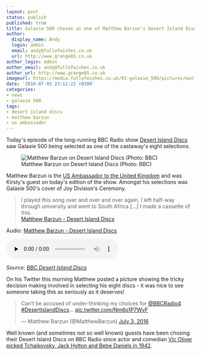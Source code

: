 ```yaml
---
layout: post
status: publish
published: true
title: Galaxie 500 chosen as one of Matthew Barzun's Desert Island Discs
author:
  display_name: Andy
  login: admin
  email: andy@fullofwishes.co.uk
  url: http://www.grange85.co.uk
author_login: admin
author_email: andy@fullofwishes.co.uk
author_url: http://www.grange85.co.uk
imageurl: https://media.fullofwishes.co.uk/01-galaxie_500/pictures/matthew-barzun-desert-island-discs.jpg
date: '2016-07-03 23:12:22 +0100'
categories:
- news
- galaxie 500
tags:
- desert island discs
- matthew barzun
- us ambassador
---
```

<p class="lead">Today's episode of the long-running BBC Radio show <a href="http://www.bbc.co.uk/programmes/b07hwv06">Desert Island Discs</a> saw Galaxie 500 being selected as one of the castaway's eight selections.</p>
<figure class="caption aligncenter"><img src="https://media.fullofwishes.co.uk/01-galaxie_500/pictures/matthew-barzun-desert-island-discs.jpg" alt="Matthew Barzun on Desert Island Discs (Photo: BBC)" /><figcaption class="caption-text">Matthew Barzun on Desert Island Discs (Photo: BBC)</figcaption></figure>
<p>Matthew Barzun is the <a href="https://en.wikipedia.org/wiki/Matthew_Barzun">US Ambassador to the United Kingdom</a> and was Kirsty's guest on today's edition of the show. Amongst his selections was Galaxie 500's cover of Joy Division's Ceremony.</p>
<blockquote>
	I played this song over and over and over again, I left half-way through university and went to South Africa [&hellip;] I made a cassette of this.
	<footer><a href="http://www.bbc.co.uk/programmes/b07hwv06">Matthew Barzun - Desert Island Discs</a></footer>
</blockquote>

<div class="well">
  <p class="audio">Audio: <a href="http://open.live.bbc.co.uk/mediaselector/5/redir/version/2.0/mediaset/audio-nondrm-download/proto/http/vpid/p0400875.mp3">Matthew Barzun - Desert Island Discs</a></p>
  <audio controls="controls" preload="none" src="http://open.live.bbc.co.uk/mediaselector/5/redir/version/2.0/mediaset/audio-nondrm-download/proto/http/vpid/p0400875.mp3"></audio>
  <p class="source small text-right"><em>Source: <a href="http://www.bbc.co.uk/programmes/b07hwv06">BBC Desert Island Discs</a></em></p>
</div>
<p>On his Twitter this morning Matthew posted a picture showing the tricky decision making involved in selecting his eight discs - it was nice to see someone taking this as seriously as it deserves!</p>

<blockquote class="twitter-tweet" data-lang="en"><p lang="en" dir="ltr">Can’t be accused of under-thinking my choices for <a href="https://twitter.com/BBCRadio4">@BBCRadio4</a> <a href="https://twitter.com/hashtag/DesertIslandDiscs?src=hash">#DesertIslandDiscs</a>... <a href="https://t.co/Nm6o1P7WvF">pic.twitter.com/Nm6o1P7WvF</a></p>&mdash; Matthew Barzun (@MatthewBarzun) <a href="https://twitter.com/MatthewBarzun/status/749563355447193602">July 3, 2016</a></blockquote>
<script async src="//platform.twitter.com/widgets.js" charset="utf-8"></script>

<p>Well known (and sometimes not so well known) guests have been chosing their Desert Island Discs on BBC Radio since actor and comedian <a href="http://www.bbc.co.uk/programmes/p009y0nq">Vic Oliver picked Tchaikovsky, Jack Hylton and Bebe Daniels in 1942</a>.</p>
